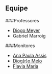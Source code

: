 
## Equipe

###Professores

- <a href='ma&#105;lto&#58;&#100;io&#37;6&#55;&#37;&#54;&#70;&#37;40&#105;b&#37;2Eus&#112;&#46;b&#114;'>Diogo Meyer</a>
- Gabriel Marroig

###Monitores

- <a href='&#109;&#97;&#105;lto&#58;pa%75%6Ci%6Eh&#97;a&#37;70&#37;&#55;2igi%6F%40%&#54;7&#37;6Dail&#46;c&#111;&#37;6D'>Ana Paula Assis</a>
- <A HREF="mailto:&#100;&#105;&#111;&#103;&#114;&#111;&#064;&#103;&#109;&#097;&#105;&#108;&#046;&#099;&#111;&#109;">Diog(r)o Melo</A>
- <a href='ma&#105;lto&#58;f&#108;%61ma&#37;7&#50;%71%75itti&#64;&#37;67&#37;&#54;&#68;a%&#54;9l&#37;2Ecom'>Flavia Maria</a>

